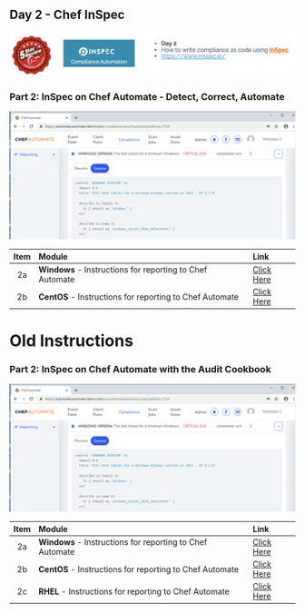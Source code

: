 ## Day 2 - Chef InSpec
![Chef InSpec](/images/ChefInSpec.png)


### Part 2: InSpec on Chef Automate - Detect, Correct, Automate
![ChefAutomate](/images/ChefAutomate.png)


| Item | Module  | Link  |
| :---: |:-------------| :-----|
| 2a  | **Windows** - Instructions for reporting to Chef Automate | [Click Here](https://github.com/anthonygrees/compliance-workshop/blob/master/dca_windows.md) |
| 2b  | **CentOS** - Instructions for reporting to Chef Automate | [Click Here](https://github.com/anthonygrees/compliance-workshop/blob/master/dca_centos.md) |







# Old Instructions

### Part 2: InSpec on Chef Automate with the Audit Cookbook
![ChefAutomate](/images/ChefAutomate.png)


| Item | Module  | Link  |
| :---: |:-------------| :-----|
| 2a  | **Windows** - Instructions for reporting to Chef Automate | [Click Here](https://github.com/anthonygrees/compliance-workshop/blob/master/windows.md) |
| 2b  | **CentOS** - Instructions for reporting to Chef Automate | [Click Here](https://github.com/anthonygrees/compliance-workshop/blob/master/centos.md) |
| 2c  | **RHEL** - Instructions for reporting to Chef Automate | [Click Here](https://github.com/anthonygrees/compliance-workshop/blob/master/rhel.md) |
